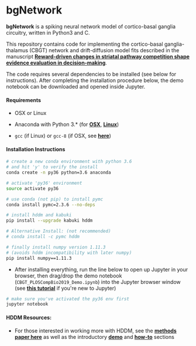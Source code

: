 # bgNetwork

**bgNetwork** is a spiking neural network model of cortico-basal ganglia circuitry, written in Python3 and C.

This repository contains code for implementing the cortico-basal ganglia-thalamus (CBGT) network and drift-diffusion model fits described in the manuscript [**Reward-driven changes in striatal pathway competition shape evidence evaluation in decision-making**](https://www.biorxiv.org/content/10.1101/418756v2.abstract). 

The code requires several dependencies to be installed (see below for instructions). After completing the installation procedure below, the demo notebook can be downloaded and opened inside Jupyter.



#### Requirements

- OSX or Linux
- Anaconda with Python 3.* (for [**OSX**](https://www.anaconda.com/download/#macos), [**Linux**](https://www.anaconda.com/download/#linux))

- `gcc` (if Linux) or `gcc-8` (if OSX, see [**here**](https://solarianprogrammer.com/2017/05/21/compiling-gcc-macos/))



#### Installation Instructions

```sh
# create a new conda environment with python 3.6
# and hit 'y' to verify the install 
conda create -n py36 python=3.6 anaconda

# activate 'py36' environment
source activate py36

# use conda (not pip) to install pymc
conda install pymc=2.3.6 --no-deps

# install hddm and kabuki
pip install --upgrade kabuki hddm

# Alternative Install: (not recommended) 
# conda install -c pymc hddm

# finally install numpy version 1.11.3
# (avoids hddm incompatibility with later numpy)
pip install numpy==1.11.3
```

* After installing everything, run the line below to open up Jupyter in your browser, then drag/drop the demo notebook (`CBGT_PLOSCompBio2019_Demo.ipynb`) into the Jupyter browser window (see [**this tutorial**](https://medium.com/codingthesmartway-com-blog/getting-started-with-jupyter-notebook-for-python-4e7082bd5d46) if you're new to Jupyter)

```sh
# make sure you've activated the py36 env first
jupyter notebook
```



#### HDDM Resources:

- For those interested in working more with HDDM, see the [**methods paper here**](https://www.frontiersin.org/articles/10.3389/fninf.2013.00014/full) as well as the introductory [**demo**](http://ski.clps.brown.edu/hddm_docs/tutorial_python.html) and [**how-to**](http://ski.clps.brown.edu/hddm_docs/howto.html) sections

